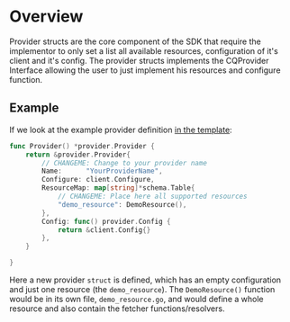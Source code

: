 # Overview

Provider structs are the core component of the SDK that require the implementor to only set a list all available resources, configuration of it's client and it's config. The provider structs implements the CQProvider Interface allowing the user to just implement his resources and configure function.

## Example

If we look at the example provider definition [in the template](https://github.com/cloudquery/cq-provider-template/blob/main/resources/provider/provider.go):

```go
func Provider() *provider.Provider {
	return &provider.Provider{
		// CHANGEME: Change to your provider name
		Name:      "YourProviderName",
		Configure: client.Configure,
		ResourceMap: map[string]*schema.Table{
			// CHANGEME: Place here all supported resources
			"demo_resource": DemoResource(),
		},
		Config: func() provider.Config {
			return &client.Config{}
		},
	}

}
```

Here a new provider `struct` is defined, which has an empty configuration and just one resource (the `demo_resource`).
The `DemoResource()` function would be in its own file, `demo_resource.go`, and would define a whole resource and also contain the fetcher functions/resolvers.
